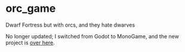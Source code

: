 # orc_game

Dwarf Fortress but with orcs, and they hate dwarves

No longer updated; I switched from Godot to MonoGame, and the new project is [over here](https://github.com/kelliedlynch/OrcGameMonoGame/tree/main).

